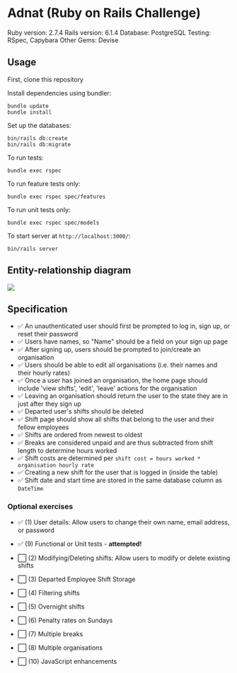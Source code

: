 # Adnat (Ruby on Rails Challenge)

Ruby version: 2.7.4
Rails version: 6.1.4
Database: PostgreSQL
Testing: RSpec, Capybara
Other Gems: Devise

## Usage

First, clone this repository

Install dependencies using bundler:
```
bundle update
bundle install
```

Set up the databases:
```
bin/rails db:create
bin/rails db:migrate
```

To run tests:
```
bundle exec rspec
```

To run feature tests only:
```
bundle exec rspec spec/features
```

To run unit tests only:
```
bundle exec rspec spec/models
```

To start server at `http://localhost:3000/`:
```
bin/rails server
```

## Entity-relationship diagram

![](https://i.imgur.com/w1YzNY6.png)

## Specification

- ✅  An unauthenticated user should first be prompted to log in, sign up, or reset their password
- ✅  Users have names, so "Name" should be a field on your sign up page
- ✅  After signing up, users should be prompted to join/create an organisation
- ✅  Users should be able to edit all organisations (i.e. their names and their hourly rates)
- ✅  Once a user has joined an organisation, the home page should include 'view shifts', 'edit', 'leave' actions for the organisation
- ✅  Leaving an organisation should return the user to the state they are in just after they sign up
- ✅  Departed user's shifts should be deleted
- ✅  Shift page should show all shifts that belong to the user and their fellow employees
- ✅  Shifts are ordered from newest to oldest
- ✅  Breaks are considered unpaid and are thus subtracted from shift length to determine hours worked 
- ✅  Shift costs are determined per `shift cost = hours worked * organisation hourly rate`
- ✅  Creating a new shift for the user that is logged in (inside the table)
- ✅  Shift date and start time are stored in the same database column as `DateTime`

### Optional exercises
- ✅  (1) User details: Allow users to change their own name, email address, or password
- ✅  (9) Functional or Unit tests - **attempted!**

- ⬜️  (2) Modifying/Deleting shifts: Allow users to modify or delete existing shifts
- ⬜️  (3) Departed Employee Shift Storage
- ⬜️  (4) Filtering shifts
- ⬜️  (5) Overnight shifts
- ⬜️  (6) Penalty rates on Sundays
- ⬜️  (7) Multiple breaks
- ⬜️  (8) Multiple organisations
- ⬜️  (10) JavaScript enhancements
